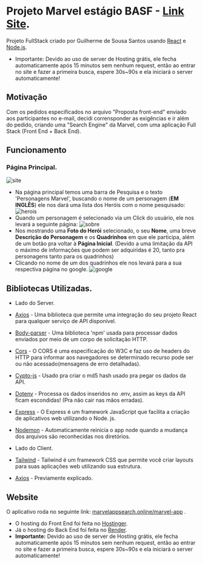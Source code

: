 # Projeto Marvel estágio BASF - [Link Site](https://marvelappsearch.online/marvel-app/).
Projeto FullStack criado por Guilherme de Sousa Santos usando [React](https://react.dev) e [Node.js](https://nodejs.org/en).
- Importante: Devido ao uso de server de Hosting grátis, ele fecha automaticamente após 15 minutos sem nenhum request, então ao entrar no site e fazer a primeira busca, espere 30s~90s e ela iniciará o server automaticamente!

## Motivação

Com os pedidos especificados no arquivo "Proposta front-end" enviado aos participantes no e-mail, decidi corrensponder as exigências e ir além do pedido, criando uma "Search Engine" da Marvel, com uma aplicação Full Stack (Front End + Back End).

## Funcionamento
### Página Principal.
![site](https://i.imgur.com/VIiwAmm.png)
- Na página principal temos uma barra de Pesquisa e o texto 'Personagens Marvel', buscando o nome de um personagem (**EM INGLÊS**) ele nos dará uma lista dos Heróis com o nome pesquisado:
![herois](https://i.imgur.com/6iagDDN.jpeg)
- Quando um personagem é selecionado via um Click do usuário, ele nos levará a seguinte página:
![sobre](https://i.imgur.com/3nSIcqZ.png)
- Nos mostrando uma **Foto do Herói** selecionado, o seu **Nome**, uma breve **Descrição do Personagem** e os **Quadrinhos** em que ele participa, além de um botão pra voltar à **Página Inicial**. (Devido a uma limitação da API o máximo de informações que podem ser adquiridas é 20, tanto pra personagens tanto para os quadrinhos)
- Clicando no nome de um dos quadrinhos ele nos levará para a sua respectiva página no google.
![google](https://i.imgur.com/JhHxfYj.gif)

## Bibliotecas Utilizadas. 

- Lado do Server.

- [Axios](https://www.npmjs.com/package/axios) - Uma biblioteca que permite uma integração do seu projeto React para qualquer serviço de API disponível.
- [Body-parser](https://www.npmjs.com/package/body-parser) - Uma biblioteca 'npm' usada para processar dados enviados por meio de um corpo de solicitação HTTP.
- [Cors](https://www.npmjs.com/package/cors) - O CORS é uma especificação do W3C e faz uso de headers do HTTP para informar aos navegadores se determinado recurso pode ser ou não acessado(mensagens de erro detalhadas).
- [Cypto-js](https://www.npmjs.com/package/crypto-js) - Usado pra criar o md5 hash usado pra pegar os dados da API.
- [Dotenv](https://www.npmjs.com/package/dotenv) - Processa os dados inseridos no .env, assim as keys da API ficam escondidas! (Pra não cair nas mãos erradas).
- [Express](https://www.npmjs.com/package/express) - O Express é um framework JavaScript que facilita a criação de aplicativos web utilizando o Node. js.
- [Nodemon](https://www.npmjs.com/package/nodemon) - Automaticamente reinicia o app node quando a mudança dos arquivos são reconhecidas nos diretórios.

- Lado do Client.
- [Tailwind](https://tailwindcss.com) - Tailwind é um framework CSS que permite você criar layouts para suas aplicações web utilizando sua estrutura.
- [Axios](https://www.npmjs.com/package/axios) - Previamente explicado.


## Website

O aplicativo roda no seguinte link: [marvelappsearch.online/marvel-app](http://marvelappsearch.online/marvel-app/) .
- O hosting do Front End foi feita no [Hostinger](https://www.hostinger.com.br).
- Já o hosting do Back End foi feita no [Render](https://render.com).
- **Importante:** Devido ao uso de server de Hosting grátis, ele fecha automaticamente após 15 minutos sem nenhum request, então ao entrar no site e fazer a primeira busca, espere 30s~90s e ela iniciará o server automaticamente!

  


